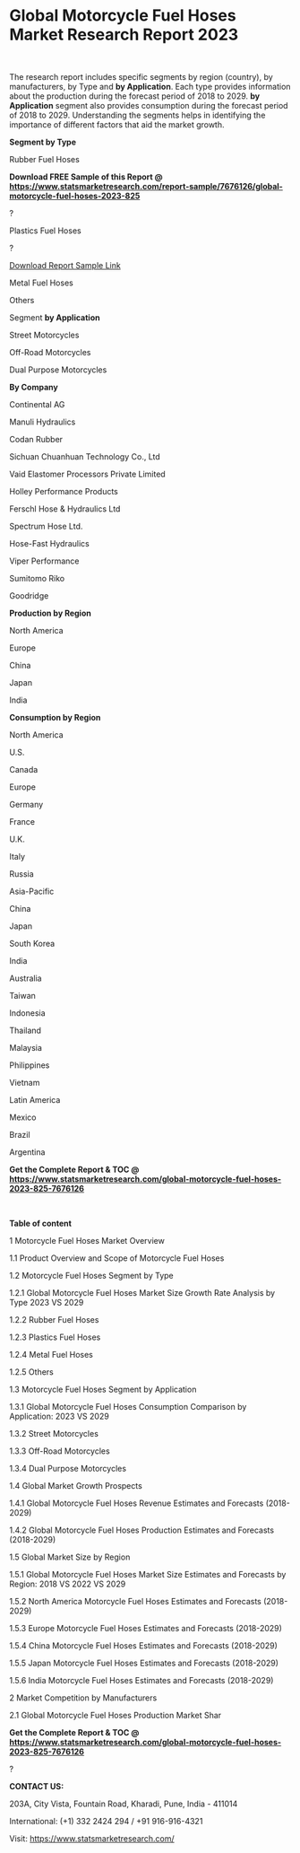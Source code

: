 <h1>Global Motorcycle Fuel Hoses Market Research Report 2023</h1><br/><p>The research report includes specific segments by region (country), by manufacturers, by Type and <strong>by Application</strong>. Each type provides information about the production during the forecast period of 2018 to 2029. <strong>by Application</strong> segment also provides consumption during the forecast period of 2018 to 2029. Understanding the segments helps in identifying the importance of different factors that aid the market growth.</p>
 
 
 
 <p><strong>Segment by Type</strong></p>
 
 
 
 <p>Rubber Fuel Hoses</p>
 
 
 
 <div><b>Download FREE Sample of this Report @ <a href="https://www.statsmarketresearch.com/download-free-sample/7676126/global-motorcycle-fuel-hoses-2023-825">https://www.statsmarketresearch.com/report-sample/7676126/global-motorcycle-fuel-hoses-2023-825</a></b></div>
 
 
 
 <p>? </p>
 
 
 
 <p>Plastics Fuel Hoses</p>
 
 
 
 <p>? </p>
 
 
 
 <p><a href="https://www.statsmarketresearch.com/download-free-sample/7676126/global-motorcycle-fuel-hoses-2023-825">Download Report Sample Link</a></p>
 
 
 
 <p>Metal Fuel Hoses</p>
 
 
 
 <p>Others</p>
 
 
 
 <p>Segment <strong>by Application</strong></p>
 
 
 
 <p>Street Motorcycles</p>
 
 
 
 <p>Off-Road Motorcycles</p>
 
 
 
 <p>Dual Purpose Motorcycles</p>
 
 
 
 <p><strong>By Company</strong></p>
 
 
 
 <p>Continental AG</p>
 
 
 
 <p>Manuli Hydraulics</p>
 
 
 
 <p>Codan Rubber</p>
 
 
 
 <p>Sichuan Chuanhuan Technology Co., Ltd</p>
 
 
 
 <p>Vaid Elastomer Processors Private Limited</p>
 
 
 
 <p>Holley Performance Products</p>
 
 
 
 <p>Ferschl Hose & Hydraulics Ltd</p>
 
 
 
 <p>Spectrum Hose Ltd.</p>
 
 
 
 <p>Hose-Fast Hydraulics</p>
 
 
 
 <p>Viper Performance</p>
 
 
 
 <p>Sumitomo Riko</p>
 
 
 
 <p>Goodridge</p>
 
 
 
 <p><strong>Production by Region</strong></p>
 
 
 
 <p>North America</p>
 
 
 
 <p>Europe</p>
 
 
 
 <p>China</p>
 
 
 
 <p>Japan</p>
 
 
 
 <p>India</p>
 
 
 
 <p><strong>Consumption by Region</strong></p>
 
 
 
 <p>North America</p>
 
 
 
 <p>U.S.</p>
 
 
 
 <p>Canada</p>
 
 
 
 <p>Europe</p>
 
 
 
 <p>Germany</p>
 
 
 
 <p>France</p>
 
 
 
 <p>U.K.</p>
 
 
 
 <p>Italy</p>
 
 
 
 <p>Russia</p>
 
 
 
 <p>Asia-Pacific</p>
 
 
 
 <p>China</p>
 
 
 
 <p>Japan</p>
 
 
 
 <p>South Korea</p>
 
 
 
 <p>India</p>
 
 
 
 <p>Australia</p>
 
 
 
 <p>Taiwan</p>
 
 
 
 <p>Indonesia</p>
 
 
 
 <p>Thailand</p>
 
 
 
 <p>Malaysia</p>
 
 
 
 <p>Philippines</p>
 
 
 
 <p>Vietnam</p>
 
 
 
 <p>Latin America</p>
 
 
 
 <p>Mexico</p>
 
 
 
 <p>Brazil</p>
 
 
 
 <p>Argentina</p>
 
 
 
 <div><b>Get the Complete Report & TOC @ <a href="https://www.statsmarketresearch.com/global-motorcycle-fuel-hoses-2023-825-7676126">https://www.statsmarketresearch.com/global-motorcycle-fuel-hoses-2023-825-7676126</a></b></div>
 
 
 
 <p><br />
 
 <b>Table of content</b></p>
 
 
 
 <p>1 Motorcycle Fuel Hoses Market Overview<br />
 
 1.1 Product Overview and Scope of Motorcycle Fuel Hoses<br />
 
 1.2 Motorcycle Fuel Hoses Segment by Type<br />
 
 1.2.1 Global Motorcycle Fuel Hoses Market Size Growth Rate Analysis by Type 2023 VS 2029<br />
 
 1.2.2 Rubber Fuel Hoses<br />
 
 1.2.3 Plastics Fuel Hoses<br />
 
 1.2.4 Metal Fuel Hoses<br />
 
 1.2.5 Others<br />
 
 1.3 Motorcycle Fuel Hoses Segment by Application<br />
 
 1.3.1 Global Motorcycle Fuel Hoses Consumption Comparison by Application: 2023 VS 2029<br />
 
 1.3.2 Street Motorcycles<br />
 
 1.3.3 Off-Road Motorcycles<br />
 
 1.3.4 Dual Purpose Motorcycles<br />
 
 1.4 Global Market Growth Prospects<br />
 
 1.4.1 Global Motorcycle Fuel Hoses Revenue Estimates and Forecasts (2018-2029)<br />
 
 1.4.2 Global Motorcycle Fuel Hoses Production Estimates and Forecasts (2018-2029)<br />
 
 1.5 Global Market Size by Region<br />
 
 1.5.1 Global Motorcycle Fuel Hoses Market Size Estimates and Forecasts by Region: 2018 VS 2022 VS 2029<br />
 
 1.5.2 North America Motorcycle Fuel Hoses Estimates and Forecasts (2018-2029)<br />
 
 1.5.3 Europe Motorcycle Fuel Hoses Estimates and Forecasts (2018-2029)<br />
 
 1.5.4 China Motorcycle Fuel Hoses Estimates and Forecasts (2018-2029)<br />
 
 1.5.5 Japan Motorcycle Fuel Hoses Estimates and Forecasts (2018-2029)<br />
 
 1.5.6 India Motorcycle Fuel Hoses Estimates and Forecasts (2018-2029)<br />
 
 2 Market Competition by Manufacturers<br />
 
 2.1 Global Motorcycle Fuel Hoses Production Market Shar</p>
 
 
 
 <div><b>Get the Complete Report & TOC @ <a href="https://www.statsmarketresearch.com/global-motorcycle-fuel-hoses-2023-825-7676126">https://www.statsmarketresearch.com/global-motorcycle-fuel-hoses-2023-825-7676126</a></b></div>
 
 
 
 <p>? </p>
 
 
 
 <p><b>CONTACT US:</b><br />
 
 203A, City Vista, Fountain Road, Kharadi, Pune, India - 411014<br />
 
 International: (+1) 332 2424 294 / +91 916-916-4321<br />
 
 Visit: <a href="https://www.statsmarketresearch.com/">https://www.statsmarketresearch.com/</a></p>